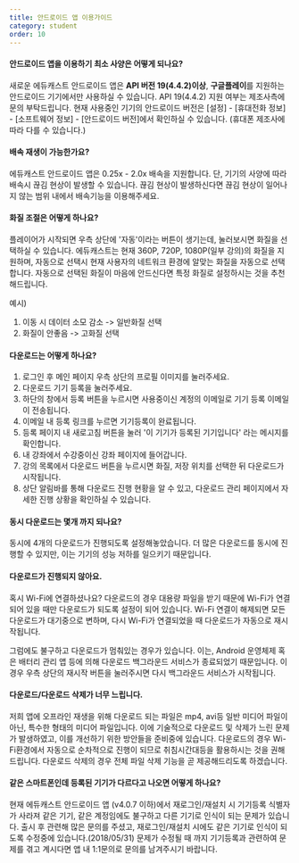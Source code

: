```yaml
---
title: 안드로이드 앱 이용가이드
category: student
order: 10
---
```

#### 안드로이드 앱을 이용하기 최소 사양은 어떻게 되나요?

새로운 에듀캐스트 안드로이드 앱은 **API 버전 19(4.4.2)이상**, **구글플레이**를 지원하는 안드로이드 기기에서만 사용하실 수 있습니다. API 19(4.4.2) 지원 여부는 제조사측에 문의 부탁드립니다. 현재 사용중인 기기의 안드로이드 버전은 [설정] - [휴대전화 정보] - [소프트웨어 정보] - [안드로이드 버전]에서 확인하실 수 있습니다. (휴대폰 제조사에 따라 다를 수 있습니다.)

#### 배속 재생이 가능한가요?

에듀캐스트 안드로이드 앱은 0.25x - 2.0x 배속을 지원합니다. 단, 기기의 사양에 따라 배속시 끊김 현상이 발생할 수 있습니다. 끊김 현상이 발생하신다면 끊김 현상이 일어나지 않는 범위 내에서 배속기능을 이용해주세요.

#### 화질 조절은 어떻게 하나요?

플레이어가 시작되면 우측 상단에 '자동'이라는 버튼이 생기는데, 눌러보시면 화질을 선택하실 수 있습니다. 에듀캐스트는 현재 360P, 720P, 1080P(일부 강의)의 화질을 지원하며, 자동으로 선택시 현재 사용자의 네트워크 환경에 알맞는 화질을 자동으로 선택합니다. 자동으로 선택된 화질이 마음에 안드신다면 특정 화질로 설정하시는 것을 추천해드립니다. 

예시) 
1. 이동 시 데이터 소모 감소 -> 일반화질 선택
2. 화질이 안좋음 -> 고화질 선택

#### 다운로드는 어떻게 하나요?

1. 로그인 후 메인 페이지 우측 상단의 프로필 이미지를 눌러주세요.
2. 다운로드 기기 등록을 눌러주세요.
3. 하단의 창에서 등록 버튼을 누르시면 사용중이신 계정의 이메일로 기기 등록 이메일이 전송됩니다.
4. 이메일 내 등록 링크를 누르면 기기등록이 완료됩니다.
5. 등록 페이지 내 새로고침 버튼을 눌러 '이 기기가 등록된 기기입니다' 라는 메시지를 확인합니다.
6. 내 강좌에서 수강중이신 강좌 페이지에 들어갑니다.
7. 강의 목록에서 다운로드 버튼을 누르시면 화질, 저장 위치를 선택한 뒤 다운로드가 시작됩니다.
8. 상단 알림바를 통해 다운로드 진행 현황을 알 수 있고, 다운로드 관리 페이지에서 자세한 진행 상황을 확인하실 수 있습니다.

#### 동시 다운로드는 몇개 까지 되나요?

동시에 4개의 다운로드가 진행되도록 설정해놓았습니다. 더 많은 다운로드를 동시에 진행할 수 있지만, 이는 기기의 성능 저하를 일으키기 때문입니다.

#### 다운로드가 진행되지 않아요.

혹시 Wi-Fi에 연결하셨나요? 다운로드의 경우 대용량 파일을 받기 때문에 Wi-Fi가 연결되어 있을 때만 다운로드가 되도록 설정이 되어 있습니다. Wi-Fi 연결이 해제되면 모든 다운로드가 대기중으로 변하며, 다시 Wi-Fi가 연결되었을 때 다운로드가 자동으로 재시작됩니다. 

그럼에도 불구하고 다운로드가 멈춰있는 경우가 있습니다. 이는, Android 운영체제 혹은 배터리 관리 앱 등에 의해 다운로드 백그라운드 서비스가 종료되었기 때문입니다. 이 경우 우측 상단의 재시작 버튼을 눌러주시면 다시 백그라운드 서비스가 시작됩니다.

#### 다운로드/다운로드 삭제가 너무 느립니다.

저희 앱에 오프라인 재생을 위해 다운로드 되는 파일은 mp4, avi등 일반 미디어 파일이 아닌, 특수한 형태의 미디어 파일입니다. 이에 기술적으로 다운로드 및 삭제가 느린 문제가 발생하였고, 이를 개선하기 위한 방안들을 준비중에 있습니다. 다운로드의 경우 Wi-Fi환경에서 자동으로 순차적으로 진행이 되므로 취침시간대등을 활용하시는 것을 권해드립니다. 다운로드 삭제의 경우 전체 파일 삭제 기능을 곧 제공해드리도록 하겠습니다.  

#### 같은 스마트폰인데 등록된 기기가 다르다고 나오면 어떻게 하나요?

현재 에듀캐스트 안드로이드 앱 (v4.0.7 이하)에서 재로그인/재설치 시 기기등록 식별자가 사라져 같은 기기, 같은 계정임에도 불구하고 다른 기기로 인식이 되는 문제가 있습니다. 출시 후 관련해 많은 문의를 주셨고, 재로그인/재설치 시에도 같은 기기로 인식이 되도록 수정중에 있습니다.(2018/05/31) 문제가 수정될 때 까지 기기등록과 관련하여 문제를 겪고 계시다면 앱 내 1:1문의로 문의를 남겨주시기 바랍니다.
